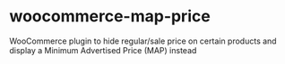 # woocommerce-map-price
WooCommerce plugin to hide regular/sale price on certain products and display a Minimum Advertised Price (MAP) instead
